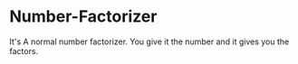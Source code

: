 # Number-Factorizer
It's A normal number factorizer.
You give it the number and it gives you the factors.
